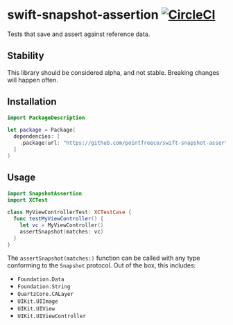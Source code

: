 # swift-snapshot-assertion [![CircleCI](https://circleci.com/gh/pointfreeco/swift-snapshot-assertion.svg?style=svg)](https://circleci.com/gh/pointfreeco/swift-snapshot-assertion)

Tests that save and assert against reference data.

## Stability

This library should be considered alpha, and not stable. Breaking changes will happen often.

## Installation

```swift
import PackageDescription

let package = Package(
  dependencies: [
    .package(url: "https://github.com/pointfreeco/swift-snapshot-assertion.git", .branch("master")),
  ]
)
```

## Usage

```swift
import SnapshotAssertion
import XCTest

class MyViewControllerTest: XCTestCase {
  func testMyViewController() {
    let vc = MyViewController()
    assertSnapshot(matches: vc)
  }
}
```

The `assertSnapshot(matches:)` function can be called with any type conforming to the `Snapshot` protocol. Out of the box, this includes:

- `Foundation.Data`
- `Foundation.String`
- `QuartzCore.CALayer`
- `UIKit.UIImage`
- `UIKit.UIView`
- `UIKit.UIViewController`